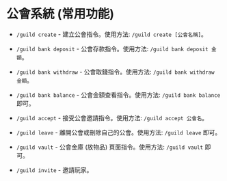 # 公會系統 (常用功能)

- `/guild create` - 建立公會指令。使用方法: `/guild create [公會名稱]`。

- `/guild bank deposit` - 公會存款指令。使用方法: `/guild bank deposit 金額`。

- `/guild bank withdraw` - 公會取錢指令。使用方法: `/guild bank withdraw 金額`。

- `/guild bank balance` - 公會金額查看指令。使用方法: `/guild bank balance` 即可。

- `/guild accept` - 接受公會邀請指令。使用方法: `/guild accept 公會名`。

- `/guild leave` - 離開公會或刪除自己的公會。使用方法: `/guild leave` 即可。

- `/guild vault` - 公會金庫 (放物品) 頁面指令。使用方法: `/guild vault` 即可。

- `/guild invite`  - 邀請玩家。
